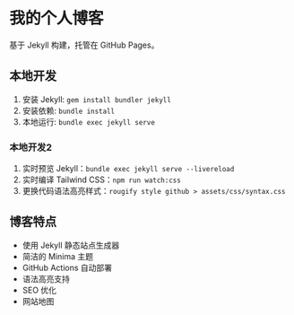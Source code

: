 # 我的个人博客

基于 Jekyll 构建，托管在 GitHub Pages。

## 本地开发

1. 安装 Jekyll: `gem install bundler jekyll`
2. 安装依赖: `bundle install`
3. 本地运行: `bundle exec jekyll serve`

### 本地开发2

1. 实时预览 Jekyll：`bundle exec jekyll serve --livereload`
2. 实时编译 Tailwind CSS：`npm run watch:css`
3. 更换代码语法高亮样式：`rougify style github > assets/css/syntax.css`

## 博客特点

- 使用 Jekyll 静态站点生成器
- 简洁的 Minima 主题
- GitHub Actions 自动部署
- 语法高亮支持
- SEO 优化
- 网站地图
